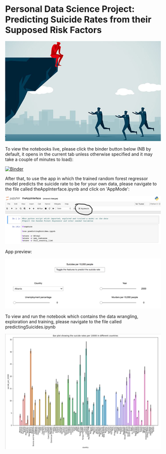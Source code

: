 # Personal Data Science Project: Predicting Suicide Rates from their Supposed Risk Factors

![alt text](suicideimage.jpg "Suicide image")

To view the notebooks live, please click the binder button below
(NB by default, it opens in the current tab unless otherwise specified and it may take a couple of minutes to load):

[![Binder](https://mybinder.org/badge_logo.svg)](https://mybinder.org/v2/gh/A-F-McG/Predicting-Suicide-Rates-with-Random-Forest-Regressor/master)

After that, to use the app in which the trained random forest regressor model predicts the suicide rate to be for your own data, please navigate to the file called theAppInterface.ipynb and click on 'AppMode':

![alt text](imstructionsPhoto.png "Instructions to get to app mode")

App preview:

![alt text](appScreenshot.png "Instructions to get to app mode")

To view and run the notebook which contains the data wrangling, exploration and training, please navigate to the file called predictingSuicides.ipynb

![alt text](graph.png "Graph of countries against suicide rate")
